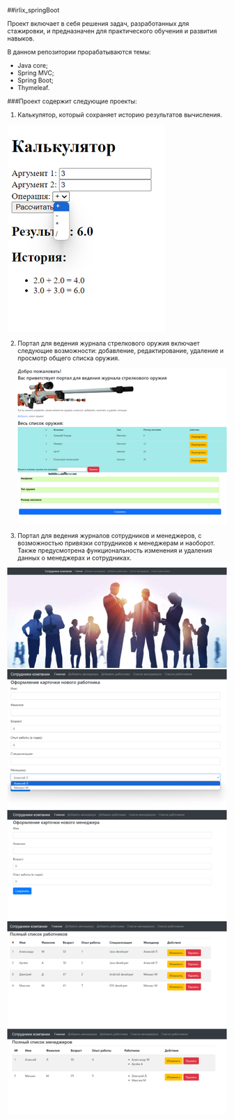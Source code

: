 ##irlix_springBoot

Проект включает в себя решения задач, разработанных для стажировки, 
и предназначен для практического обучения и развития навыков.

В данном репозитории прорабатываются темы:

+ Java core;
+ Spring MVC;
+ Spring Boot;
+ Thymeleaf.


###Проект содержит следующие проекты:

1) Калькулятор, который сохраняет историю результатов вычисления.

![](src/main/resources/static/images/calculator.png)

2) Портал для ведения журнала стрелкового оружия включает следующие возможности: добавление, редактирование, удаление и просмотр общего списка оружия.

   ![](src/main/resources/static/images/viewWeaponStart.png)
   ![](src/main/resources/static/images/addNewWeapon.png)

3) Портал для ведения журналов сотрудников и менеджеров, с возможностью привязки сотрудников к менеджерам и наоборот. 
Также предусмотрена функциональность изменения и удаления данных о менеджерах и сотрудниках.

![](src/main/resources/static/images/centralVievCompany.png)
![](src/main/resources/static/images/addEmployee.png)
![](src/main/resources/static/images/addManager.png)
![](src/main/resources/static/images/employeeList.png)
![](src/main/resources/static/images/managerList.png)